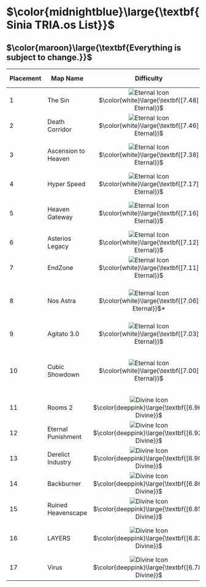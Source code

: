 # $\color{midnightblue}\large{\textbf{Sinia TRIA.os List}}$
## $\color{maroon}\large{\textbf{Everything is subject to change.}}$
<center>

| Placement | Map Name            | Difficulty     | Difficulty Indicators                               |
| --------- | ------------------- |:--------------:| --------------------------------------------------- |
| 1         | The Sin             | ![Eternal Icon](https://cdn.discordapp.com/attachments/1327436582780796971/1327687167111073793/MGu3KXF.png?ex=6783f887&is=6782a707&hm=4b9641e197457cfd215f7367b9d1c8c9079ec2eef41089c6a920df5fc48ebbd9&) $\color{white}\large{\textbf{[7.48] Eternal}}$ | Raw, Jank, Endurance, Luck                          |
| 2         | Death Corridor      | ![Eternal Icon](https://cdn.discordapp.com/attachments/1327436582780796971/1327687167111073793/MGu3KXF.png?ex=6783f887&is=6782a707&hm=4b9641e197457cfd215f7367b9d1c8c9079ec2eef41089c6a920df5fc48ebbd9&)  $\color{white}\large{\textbf{[7.46] Eternal}}$ | Pace, Raw, Endurance                                |
| 3         | Ascension to Heaven | ![Eternal Icon](https://cdn.discordapp.com/attachments/1327436582780796971/1327687167111073793/MGu3KXF.png?ex=6783f887&is=6782a707&hm=4b9641e197457cfd215f7367b9d1c8c9079ec2eef41089c6a920df5fc48ebbd9&)  $\color{white}\large{\textbf{[7.38] Eternal}}$ | Endurance, Pace, Dexterity, Dynamic                 |
| 4         | Hyper Speed         | ![Eternal Icon](https://cdn.discordapp.com/attachments/1327436582780796971/1327687167111073793/MGu3KXF.png?ex=6783f887&is=6782a707&hm=4b9641e197457cfd215f7367b9d1c8c9079ec2eef41089c6a920df5fc48ebbd9&)  $\color{white}\large{\textbf{[7.17] Eternal}}$ | Pace, Endurance, Dexterity                          |
| 5         | Heaven Gateway      | ![Eternal Icon](https://cdn.discordapp.com/attachments/1327436582780796971/1327687167111073793/MGu3KXF.png?ex=6783f887&is=6782a707&hm=4b9641e197457cfd215f7367b9d1c8c9079ec2eef41089c6a920df5fc48ebbd9&)  $\color{white}\large{\textbf{[7.16] Eternal}}$ | Endurance, Pace, Dexterity, Dynamic                 |
| 6         | Asterios Legacy     | ![Eternal Icon](https://cdn.discordapp.com/attachments/1327436582780796971/1327687167111073793/MGu3KXF.png?ex=6783f887&is=6782a707&hm=4b9641e197457cfd215f7367b9d1c8c9079ec2eef41089c6a920df5fc48ebbd9&)  $\color{white}\large{\textbf{[7.12] Eternal}}$ | Pace, Raw, Memory                                   |
| 7         | EndZone             | ![Eternal Icon](https://cdn.discordapp.com/attachments/1327436582780796971/1327687167111073793/MGu3KXF.png?ex=6783f887&is=6782a707&hm=4b9641e197457cfd215f7367b9d1c8c9079ec2eef41089c6a920df5fc48ebbd9&)  $\color{white}\large{\textbf{[7.11] Eternal}}$ | Endurance, Pace                                     |
| 8         | Nos Astra           | ![Eternal Icon](https://cdn.discordapp.com/attachments/1327436582780796971/1327687167111073793/MGu3KXF.png?ex=6783f887&is=6782a707&hm=4b9641e197457cfd215f7367b9d1c8c9079ec2eef41089c6a920df5fc48ebbd9&)  $\color{white}\large{\textbf{[7.06] Eternal}}$* | Pace, Dynamic, Dexterity, Client Objects            |
| 9         | Agitato 3.0         | ![Eternal Icon](https://cdn.discordapp.com/attachments/1327436582780796971/1327687167111073793/MGu3KXF.png?ex=6783f887&is=6782a707&hm=4b9641e197457cfd215f7367b9d1c8c9079ec2eef41089c6a920df5fc48ebbd9&)  $\color{white}\large{\textbf{[7.03] Eternal}}$ | Endurance, Pace                                     |
| 10        | Cubic Showdown      | ![Eternal Icon](https://cdn.discordapp.com/attachments/1327436582780796971/1327687167111073793/MGu3KXF.png?ex=6783f887&is=6782a707&hm=4b9641e197457cfd215f7367b9d1c8c9079ec2eef41089c6a920df5fc48ebbd9&)  $\color{white}\large{\textbf{[7.00] Eternal}}$ | Dynamic, Pace, Endurance, Dexterity, Client Objects |
| 11        | Rooms 2             |![Divine Icon](https://cdn.discordapp.com/attachments/1327548822280474674/1327686811291746448/oKC6QjC.png?ex=6783f833&is=6782a6b3&hm=502b5ab4863e5109198fdfb52f2d7861343af167124b061678374aea8a45aec4&)  $\color{deeppink}\large{\textbf{[6.96] Divine}}$  | Pace, Endurance, ???                                |
| 12        | Eternal Punishment  |![Divine Icon](https://cdn.discordapp.com/attachments/1327548822280474674/1327686811291746448/oKC6QjC.png?ex=6783f833&is=6782a6b3&hm=502b5ab4863e5109198fdfb52f2d7861343af167124b061678374aea8a45aec4&)  $\color{deeppink}\large{\textbf{[6.92] Divine}}$  | Pace, Raw, Dexterity                                |
| 13        | Derelict Industry   |![Divine Icon](https://cdn.discordapp.com/attachments/1327548822280474674/1327686811291746448/oKC6QjC.png?ex=6783f833&is=6782a6b3&hm=502b5ab4863e5109198fdfb52f2d7861343af167124b061678374aea8a45aec4&)   $\color{deeppink}\large{\textbf{[6.90] Divine}}$ | Pace, Endurance                                     |
| 14        | Backburner          |![Divine Icon](https://cdn.discordapp.com/attachments/1327548822280474674/1327686811291746448/oKC6QjC.png?ex=6783f833&is=6782a6b3&hm=502b5ab4863e5109198fdfb52f2d7861343af167124b061678374aea8a45aec4&)  $\color{deeppink}\large{\textbf{[6.86] Divine}}$ | ???                                                 |
| 15        | Ruined Heavenscape  |![Divine Icon](https://cdn.discordapp.com/attachments/1327548822280474674/1327686811291746448/oKC6QjC.png?ex=6783f833&is=6782a6b3&hm=502b5ab4863e5109198fdfb52f2d7861343af167124b061678374aea8a45aec4&)  $\color{deeppink}\large{\textbf{[6.85] Divine}}$  | Pace, Dynamic, Dexterity                            |
| 16        | LAYERS              |![Divine Icon](https://cdn.discordapp.com/attachments/1327548822280474674/1327686811291746448/oKC6QjC.png?ex=6783f833&is=6782a6b3&hm=502b5ab4863e5109198fdfb52f2d7861343af167124b061678374aea8a45aec4&)  $\color{deeppink}\large{\textbf{[6.82] Divine}}$  | Pace, Dynamic, Client Objects                       |
| 17        | Virus              |![Divine Icon](https://cdn.discordapp.com/attachments/1327548822280474674/1327686811291746448/oKC6QjC.png?ex=6783f833&is=6782a6b3&hm=502b5ab4863e5109198fdfb52f2d7861343af167124b061678374aea8a45aec4&)  $\color{deeppink}\large{\textbf{[6.78] Divine}}$  | ???                                                 |
</center>
